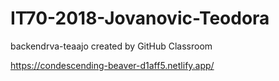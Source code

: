 # IT70-2018-Jovanovic-Teodora
backendrva-teaajo created by GitHub Classroom


https://condescending-beaver-d1aff5.netlify.app/
